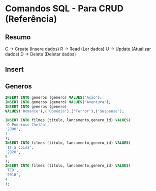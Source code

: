 # Comandos SQL - Para CRUD (Referência)

## Resumo
C -> Create (Insere dados)
R -> Read (Ler dados)
U -> Update (Atualizar dados)
D -> Delete (Deletar dados)

<!-- ______________________________________________ -->

## Insert
## Generos

```sql
INSERT INTO generos (genero) VALUES('Ação');
INSERT INTO generos (genero) VALUES('Aventura');
INSERT INTO generos (genero)
VALUES('Romance'),('Comédia'),('Terror'),('Suspense');

```
<!-- ________________________________________________ -->

```sql
INSERT INTO filmes (titulo, lancamento,genero_id) VALUES(
'O Poderoso Chefão',
'2000',
1
);
INSERT INTO filmes (titulo, lancamento,genero_id) VALUES(
'IT a coisa',
'2020',
5
);
INSERT INTO filmes (titulo, lancamento,genero_id) VALUES(
'TED',
'2016',
4
);


```